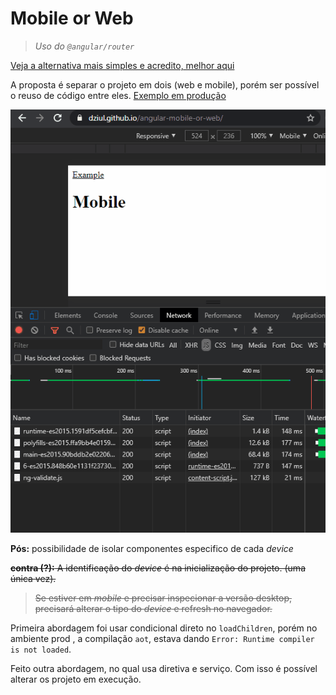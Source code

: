 # Mobile or Web

> _Uso do `@angular/router`_

[Veja a alternativa mais simples e acredito, melhor aqui](./tree/alt/a)

A proposta é separar o projeto em dois (web e mobile), porém ser possível o reuso de código entre eles. [Exemplo em produção](https://dziul.github.io/angular-mobile-or-web/)

[![preview](./src/assets/images/preview-e.gif)](https://dziul.github.io/angular-mobile-or-web/)

**Pós:** possibilidade de isolar componentes especifico de cada _device_

~~**contra (?):** A identificação do _device_ é na inicialização do projeto. (uma única vez).~~

> ~~Se estiver em _mobile_ e precisar inspecionar a versão desktop, precisará alterar o tipo do _device_ e refresh no navegador.~~

Primeira abordagem foi usar condicional direto no `loadChildren`, porém no ambiente prod , a compilação `aot`, estava dando `Error: Runtime compiler is not loaded`.

Feito outra abordagem, no qual usa diretiva e serviço. Com isso é possível alterar os projeto em execução.

<!--


# MobileOrWeb

This project was generated with [Angular CLI](https://github.com/angular/angular-cli) version 8.3.28.

## Development server

Run `ng serve` for a dev server. Navigate to `http://localhost:4200/`. The app will automatically reload if you change any of the source files.

## Code scaffolding

Run `ng generate component component-name` to generate a new component. You can also use `ng generate directive|pipe|service|class|guard|interface|enum|module`.

## Build

Run `ng build` to build the project. The build artifacts will be stored in the `dist/` directory. Use the `--prod` flag for a production build.

## Running unit tests

Run `ng test` to execute the unit tests via [Karma](https://karma-runner.github.io).

## Running end-to-end tests

Run `ng e2e` to execute the end-to-end tests via [Protractor](http://www.protractortest.org/).

## Further help

To get more help on the Angular CLI use `ng help` or go check out the [Angular CLI README](https://github.com/angular/angular-cli/blob/master/README.md). -->
